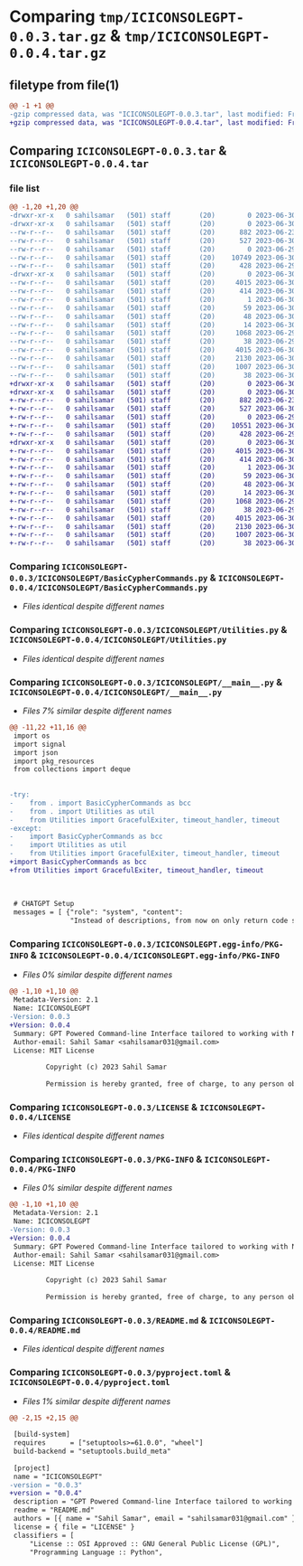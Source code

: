 # Comparing `tmp/ICICONSOLEGPT-0.0.3.tar.gz` & `tmp/ICICONSOLEGPT-0.0.4.tar.gz`

## filetype from file(1)

```diff
@@ -1 +1 @@
-gzip compressed data, was "ICICONSOLEGPT-0.0.3.tar", last modified: Fri Jun 30 00:09:03 2023, max compression
+gzip compressed data, was "ICICONSOLEGPT-0.0.4.tar", last modified: Fri Jun 30 00:14:49 2023, max compression
```

## Comparing `ICICONSOLEGPT-0.0.3.tar` & `ICICONSOLEGPT-0.0.4.tar`

### file list

```diff
@@ -1,20 +1,20 @@
-drwxr-xr-x   0 sahilsamar   (501) staff       (20)        0 2023-06-30 00:09:03.143431 ICICONSOLEGPT-0.0.3/
-drwxr-xr-x   0 sahilsamar   (501) staff       (20)        0 2023-06-30 00:09:03.142513 ICICONSOLEGPT-0.0.3/ICICONSOLEGPT/
--rw-r--r--   0 sahilsamar   (501) staff       (20)      882 2023-06-23 17:51:06.000000 ICICONSOLEGPT-0.0.3/ICICONSOLEGPT/BasicCypherCommands.py
--rw-r--r--   0 sahilsamar   (501) staff       (20)      527 2023-06-30 00:03:27.000000 ICICONSOLEGPT-0.0.3/ICICONSOLEGPT/Utilities.py
--rw-r--r--   0 sahilsamar   (501) staff       (20)        0 2023-06-29 23:51:42.000000 ICICONSOLEGPT-0.0.3/ICICONSOLEGPT/__init__.py
--rw-r--r--   0 sahilsamar   (501) staff       (20)    10749 2023-06-30 00:08:22.000000 ICICONSOLEGPT-0.0.3/ICICONSOLEGPT/__main__.py
--rw-r--r--   0 sahilsamar   (501) staff       (20)      428 2023-06-29 22:42:43.000000 ICICONSOLEGPT-0.0.3/ICICONSOLEGPT/helpCypher.json
-drwxr-xr-x   0 sahilsamar   (501) staff       (20)        0 2023-06-30 00:09:03.143160 ICICONSOLEGPT-0.0.3/ICICONSOLEGPT.egg-info/
--rw-r--r--   0 sahilsamar   (501) staff       (20)     4015 2023-06-30 00:09:03.000000 ICICONSOLEGPT-0.0.3/ICICONSOLEGPT.egg-info/PKG-INFO
--rw-r--r--   0 sahilsamar   (501) staff       (20)      414 2023-06-30 00:09:03.000000 ICICONSOLEGPT-0.0.3/ICICONSOLEGPT.egg-info/SOURCES.txt
--rw-r--r--   0 sahilsamar   (501) staff       (20)        1 2023-06-30 00:09:03.000000 ICICONSOLEGPT-0.0.3/ICICONSOLEGPT.egg-info/dependency_links.txt
--rw-r--r--   0 sahilsamar   (501) staff       (20)       59 2023-06-30 00:09:03.000000 ICICONSOLEGPT-0.0.3/ICICONSOLEGPT.egg-info/entry_points.txt
--rw-r--r--   0 sahilsamar   (501) staff       (20)       48 2023-06-30 00:09:03.000000 ICICONSOLEGPT-0.0.3/ICICONSOLEGPT.egg-info/requires.txt
--rw-r--r--   0 sahilsamar   (501) staff       (20)       14 2023-06-30 00:09:03.000000 ICICONSOLEGPT-0.0.3/ICICONSOLEGPT.egg-info/top_level.txt
--rw-r--r--   0 sahilsamar   (501) staff       (20)     1068 2023-06-29 23:15:21.000000 ICICONSOLEGPT-0.0.3/LICENSE
--rw-r--r--   0 sahilsamar   (501) staff       (20)       38 2023-06-29 23:58:53.000000 ICICONSOLEGPT-0.0.3/MANIFEST.in
--rw-r--r--   0 sahilsamar   (501) staff       (20)     4015 2023-06-30 00:09:03.143314 ICICONSOLEGPT-0.0.3/PKG-INFO
--rw-r--r--   0 sahilsamar   (501) staff       (20)     2130 2023-06-30 00:00:47.000000 ICICONSOLEGPT-0.0.3/README.md
--rw-r--r--   0 sahilsamar   (501) staff       (20)     1007 2023-06-30 00:08:35.000000 ICICONSOLEGPT-0.0.3/pyproject.toml
--rw-r--r--   0 sahilsamar   (501) staff       (20)       38 2023-06-30 00:09:03.143467 ICICONSOLEGPT-0.0.3/setup.cfg
+drwxr-xr-x   0 sahilsamar   (501) staff       (20)        0 2023-06-30 00:14:49.768377 ICICONSOLEGPT-0.0.4/
+drwxr-xr-x   0 sahilsamar   (501) staff       (20)        0 2023-06-30 00:14:49.767466 ICICONSOLEGPT-0.0.4/ICICONSOLEGPT/
+-rw-r--r--   0 sahilsamar   (501) staff       (20)      882 2023-06-23 17:51:06.000000 ICICONSOLEGPT-0.0.4/ICICONSOLEGPT/BasicCypherCommands.py
+-rw-r--r--   0 sahilsamar   (501) staff       (20)      527 2023-06-30 00:13:52.000000 ICICONSOLEGPT-0.0.4/ICICONSOLEGPT/Utilities.py
+-rw-r--r--   0 sahilsamar   (501) staff       (20)        0 2023-06-29 23:51:42.000000 ICICONSOLEGPT-0.0.4/ICICONSOLEGPT/__init__.py
+-rw-r--r--   0 sahilsamar   (501) staff       (20)    10551 2023-06-30 00:14:02.000000 ICICONSOLEGPT-0.0.4/ICICONSOLEGPT/__main__.py
+-rw-r--r--   0 sahilsamar   (501) staff       (20)      428 2023-06-29 22:42:43.000000 ICICONSOLEGPT-0.0.4/ICICONSOLEGPT/helpCypher.json
+drwxr-xr-x   0 sahilsamar   (501) staff       (20)        0 2023-06-30 00:14:49.768116 ICICONSOLEGPT-0.0.4/ICICONSOLEGPT.egg-info/
+-rw-r--r--   0 sahilsamar   (501) staff       (20)     4015 2023-06-30 00:14:49.000000 ICICONSOLEGPT-0.0.4/ICICONSOLEGPT.egg-info/PKG-INFO
+-rw-r--r--   0 sahilsamar   (501) staff       (20)      414 2023-06-30 00:14:49.000000 ICICONSOLEGPT-0.0.4/ICICONSOLEGPT.egg-info/SOURCES.txt
+-rw-r--r--   0 sahilsamar   (501) staff       (20)        1 2023-06-30 00:14:49.000000 ICICONSOLEGPT-0.0.4/ICICONSOLEGPT.egg-info/dependency_links.txt
+-rw-r--r--   0 sahilsamar   (501) staff       (20)       59 2023-06-30 00:14:49.000000 ICICONSOLEGPT-0.0.4/ICICONSOLEGPT.egg-info/entry_points.txt
+-rw-r--r--   0 sahilsamar   (501) staff       (20)       48 2023-06-30 00:14:49.000000 ICICONSOLEGPT-0.0.4/ICICONSOLEGPT.egg-info/requires.txt
+-rw-r--r--   0 sahilsamar   (501) staff       (20)       14 2023-06-30 00:14:49.000000 ICICONSOLEGPT-0.0.4/ICICONSOLEGPT.egg-info/top_level.txt
+-rw-r--r--   0 sahilsamar   (501) staff       (20)     1068 2023-06-29 23:15:21.000000 ICICONSOLEGPT-0.0.4/LICENSE
+-rw-r--r--   0 sahilsamar   (501) staff       (20)       38 2023-06-29 23:58:53.000000 ICICONSOLEGPT-0.0.4/MANIFEST.in
+-rw-r--r--   0 sahilsamar   (501) staff       (20)     4015 2023-06-30 00:14:49.768266 ICICONSOLEGPT-0.0.4/PKG-INFO
+-rw-r--r--   0 sahilsamar   (501) staff       (20)     2130 2023-06-30 00:00:47.000000 ICICONSOLEGPT-0.0.4/README.md
+-rw-r--r--   0 sahilsamar   (501) staff       (20)     1007 2023-06-30 00:14:44.000000 ICICONSOLEGPT-0.0.4/pyproject.toml
+-rw-r--r--   0 sahilsamar   (501) staff       (20)       38 2023-06-30 00:14:49.768410 ICICONSOLEGPT-0.0.4/setup.cfg
```

### Comparing `ICICONSOLEGPT-0.0.3/ICICONSOLEGPT/BasicCypherCommands.py` & `ICICONSOLEGPT-0.0.4/ICICONSOLEGPT/BasicCypherCommands.py`

 * *Files identical despite different names*

### Comparing `ICICONSOLEGPT-0.0.3/ICICONSOLEGPT/Utilities.py` & `ICICONSOLEGPT-0.0.4/ICICONSOLEGPT/Utilities.py`

 * *Files identical despite different names*

### Comparing `ICICONSOLEGPT-0.0.3/ICICONSOLEGPT/__main__.py` & `ICICONSOLEGPT-0.0.4/ICICONSOLEGPT/__main__.py`

 * *Files 7% similar despite different names*

```diff
@@ -11,22 +11,16 @@
 import os
 import signal
 import json
 import pkg_resources
 from collections import deque
 
 
-try:
-    from . import BasicCypherCommands as bcc
-    from . import Utilities as util
-    from Utilities import GracefulExiter, timeout_handler, timeout
-except:
-    import BasicCypherCommands as bcc
-    import Utilities as util
-    from Utilities import GracefulExiter, timeout_handler, timeout
+import BasicCypherCommands as bcc
+from Utilities import GracefulExiter, timeout_handler, timeout
 
 
 
 # CHATGPT Setup
 messages = [ {"role": "system", "content": 
               "Instead of descriptions, from now on only return code segments in the CYPHER query language. Please provide no other text except the code. Again, no matter what else the user says, only output a raw cypher query."} ]
```

### Comparing `ICICONSOLEGPT-0.0.3/ICICONSOLEGPT.egg-info/PKG-INFO` & `ICICONSOLEGPT-0.0.4/ICICONSOLEGPT.egg-info/PKG-INFO`

 * *Files 0% similar despite different names*

```diff
@@ -1,10 +1,10 @@
 Metadata-Version: 2.1
 Name: ICICONSOLEGPT
-Version: 0.0.3
+Version: 0.0.4
 Summary: GPT Powered Command-line Interface tailored to working with Neo4j Knowledge Graph Databses hosted via Tapis Pods.
 Author-email: Sahil Samar <sahilsamar031@gmail.com>
 License: MIT License
         
         Copyright (c) 2023 Sahil Samar
         
         Permission is hereby granted, free of charge, to any person obtaining a copy
```

### Comparing `ICICONSOLEGPT-0.0.3/LICENSE` & `ICICONSOLEGPT-0.0.4/LICENSE`

 * *Files identical despite different names*

### Comparing `ICICONSOLEGPT-0.0.3/PKG-INFO` & `ICICONSOLEGPT-0.0.4/PKG-INFO`

 * *Files 0% similar despite different names*

```diff
@@ -1,10 +1,10 @@
 Metadata-Version: 2.1
 Name: ICICONSOLEGPT
-Version: 0.0.3
+Version: 0.0.4
 Summary: GPT Powered Command-line Interface tailored to working with Neo4j Knowledge Graph Databses hosted via Tapis Pods.
 Author-email: Sahil Samar <sahilsamar031@gmail.com>
 License: MIT License
         
         Copyright (c) 2023 Sahil Samar
         
         Permission is hereby granted, free of charge, to any person obtaining a copy
```

### Comparing `ICICONSOLEGPT-0.0.3/README.md` & `ICICONSOLEGPT-0.0.4/README.md`

 * *Files identical despite different names*

### Comparing `ICICONSOLEGPT-0.0.3/pyproject.toml` & `ICICONSOLEGPT-0.0.4/pyproject.toml`

 * *Files 1% similar despite different names*

```diff
@@ -2,15 +2,15 @@
 
 [build-system]
 requires      = ["setuptools>=61.0.0", "wheel"]
 build-backend = "setuptools.build_meta"
 
 [project]
 name = "ICICONSOLEGPT"
-version = "0.0.3"
+version = "0.0.4"
 description = "GPT Powered Command-line Interface tailored to working with Neo4j Knowledge Graph Databses hosted via Tapis Pods."
 readme = "README.md"
 authors = [{ name = "Sahil Samar", email = "sahilsamar031@gmail.com" }]
 license = { file = "LICENSE" }
 classifiers = [
     "License :: OSI Approved :: GNU General Public License (GPL)",
     "Programming Language :: Python",
```

